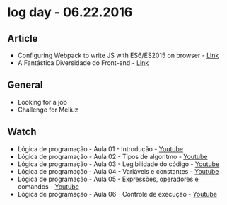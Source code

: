 # log day - 06.22.2016

## Article 

- Configuring Webpack to write JS with ES6/ES2015 on browser - [Link](https://medium.com/daily-js-tips/configuring-webpack-to-write-js-with-es6-es2015-on-browser-cd089a79ecea#.qqn9ohi03)
- A Fantástica Diversidade do Front-end - [Link](https://diessi.ca/blog/a-fantastica-diversidade-do-front-end/)


## General 

- Looking for a job
- Challenge for Meliuz


## Watch

- Lógica de programação - Aula 01 - Introdução - [Youtube](https://www.youtube.com/watch?v=Ds1n6aHchRU)
- Lógica de programação - Aula 02 - Tipos de algoritmo - [Youtube](https://www.youtube.com/watch?v=JLlTo3SwxJE)
- Lógica de programação - Aula 03 - Legibilidade do código - [Youtube](https://www.youtube.com/watch?v=7ph98Ih_ckc)
- Lógica de programação - Aula 04 - Variáveis e constantes - [Youtube](https://www.youtube.com/watch?v=vp4jgXA_BB0)
- Lógica de programação - Aula 05 - Expressões, operadores e comandos - [Youtube](https://www.youtube.com/watch?v=g0iIVeeQo1M)
- Lógica de programação - Aula 06 - Controle de execução - [Youtube](https://www.youtube.com/watch?v=dJMu1qjUAKY)
